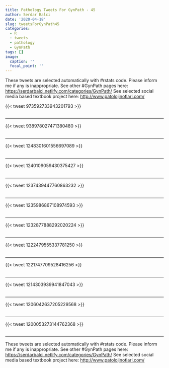 ```yaml
---
title: Pathology Tweets For GynPath - 45
author: Serdar Balci
date: '2020-04-18'
slug: tweetsForGynPath45
categories:
  - R
  - tweets
  - pathology
  - GynPath
tags: []
image:
  caption: ''
  focal_point: ''
---
```



These tweets are selected automatically with #rstats code. Please inform me if any is inappropriate.
See other #GynPath pages here: https://serdarbalci.netlify.com/categories/GynPath/ 
See selected social media based textbook project here: http://www.patolojinotlari.com/

{{< tweet 973592733943201793 >}}
<br>
<br>
<hr>
{{< tweet 938978027471380480 >}}
<br>
<br>
<hr>
{{< tweet 1248301601556697089 >}}
<br>
<br>
<hr>
{{< tweet 1240109059430375427 >}}
<br>
<br>
<hr>
{{< tweet 1237439447760863232 >}}
<br>
<br>
<hr>
{{< tweet 1235986867108974593 >}}
<br>
<br>
<hr>
{{< tweet 1232877888292020224 >}}
<br>
<br>
<hr>
{{< tweet 1222479555337781250 >}}
<br>
<br>
<hr>
{{< tweet 1221747709528416256 >}}
<br>
<br>
<hr>
{{< tweet 1214303939941847043 >}}
<br>
<br>
<hr>
{{< tweet 1206042637205229568 >}}
<br>
<br>
<hr>
{{< tweet 1200053273144762368 >}}
<br>
<br>
<hr>


These tweets are selected automatically with #rstats code. Please inform me if any is inappropriate.
See other #GynPath pages here: https://serdarbalci.netlify.com/categories/GynPath/ 
See selected social media based textbook project here: http://www.patolojinotlari.com/
